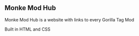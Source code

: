 ## Monke Mod Hub
Monke Mod Hub is a website with links to every Gorilla Tag Mod

Built in HTML and CSS
